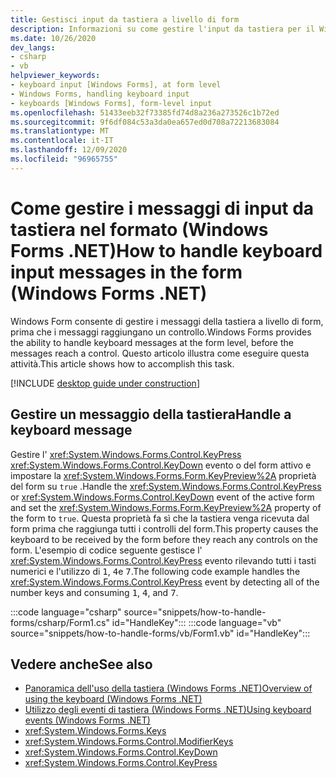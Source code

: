 ```yaml
---
title: Gestisci input da tastiera a livello di form
description: Informazioni su come gestire l'input da tastiera per il Windows Forms a livello di form, prima che i messaggi raggiungano un controllo.
ms.date: 10/26/2020
dev_langs:
- csharp
- vb
helpviewer_keywords:
- keyboard input [Windows Forms], at form level
- Windows Forms, handling keyboard input
- keyboards [Windows Forms], form-level input
ms.openlocfilehash: 51433eeb32f73385fd74d8a236a273526c1b72ed
ms.sourcegitcommit: 9f6df084c53a3da0ea657ed0d708a72213683084
ms.translationtype: MT
ms.contentlocale: it-IT
ms.lasthandoff: 12/09/2020
ms.locfileid: "96965755"
---
```

# <a name="how-to-handle-keyboard-input-messages-in-the-form-windows-forms-net"></a><span data-ttu-id="13fb6-103">Come gestire i messaggi di input da tastiera nel formato (Windows Forms .NET)</span><span class="sxs-lookup"><span data-stu-id="13fb6-103">How to handle keyboard input messages in the form (Windows Forms .NET)</span></span>

<span data-ttu-id="13fb6-104">Windows Form consente di gestire i messaggi della tastiera a livello di form, prima che i messaggi raggiungano un controllo.</span><span class="sxs-lookup"><span data-stu-id="13fb6-104">Windows Forms provides the ability to handle keyboard messages at the form level, before the messages reach a control.</span></span> <span data-ttu-id="13fb6-105">Questo articolo illustra come eseguire questa attività.</span><span class="sxs-lookup"><span data-stu-id="13fb6-105">This article shows how to accomplish this task.</span></span>

[!INCLUDE [desktop guide under construction](../../includes/desktop-guide-preview-note.md)]

## <a name="handle-a-keyboard-message"></a><span data-ttu-id="13fb6-106">Gestire un messaggio della tastiera</span><span class="sxs-lookup"><span data-stu-id="13fb6-106">Handle a keyboard message</span></span>

<span data-ttu-id="13fb6-107">Gestire l' <xref:System.Windows.Forms.Control.KeyPress> <xref:System.Windows.Forms.Control.KeyDown> evento o del form attivo e impostare la <xref:System.Windows.Forms.Form.KeyPreview%2A> proprietà del form su `true` .</span><span class="sxs-lookup"><span data-stu-id="13fb6-107">Handle the <xref:System.Windows.Forms.Control.KeyPress> or <xref:System.Windows.Forms.Control.KeyDown> event of the active form and set the <xref:System.Windows.Forms.Form.KeyPreview%2A> property of the form to `true`.</span></span> <span data-ttu-id="13fb6-108">Questa proprietà fa sì che la tastiera venga ricevuta dal form prima che raggiunga tutti i controlli del form.</span><span class="sxs-lookup"><span data-stu-id="13fb6-108">This property causes the keyboard to be received by the form before they reach any controls on the form.</span></span> <span data-ttu-id="13fb6-109">L'esempio di codice seguente gestisce l' <xref:System.Windows.Forms.Control.KeyPress> evento rilevando tutti i tasti numerici e l'utilizzo di <kbd>1</kbd>, <kbd>4</kbd>e <kbd>7</kbd>.</span><span class="sxs-lookup"><span data-stu-id="13fb6-109">The following code example handles the <xref:System.Windows.Forms.Control.KeyPress> event by detecting all of the number keys and consuming <kbd>1</kbd>, <kbd>4</kbd>, and <kbd>7</kbd>.</span></span>

:::code language="csharp" source="snippets/how-to-handle-forms/csharp/Form1.cs" id="HandleKey":::
:::code language="vb" source="snippets/how-to-handle-forms/vb/Form1.vb" id="HandleKey":::

## <a name="see-also"></a><span data-ttu-id="13fb6-110">Vedere anche</span><span class="sxs-lookup"><span data-stu-id="13fb6-110">See also</span></span>

- [<span data-ttu-id="13fb6-111">Panoramica dell'uso della tastiera (Windows Forms .NET)</span><span class="sxs-lookup"><span data-stu-id="13fb6-111">Overview of using the keyboard (Windows Forms .NET)</span></span>](overview.md)
- [<span data-ttu-id="13fb6-112">Utilizzo degli eventi di tastiera (Windows Forms .NET)</span><span class="sxs-lookup"><span data-stu-id="13fb6-112">Using keyboard events (Windows Forms .NET)</span></span>](events.md)
- <xref:System.Windows.Forms.Keys>
- <xref:System.Windows.Forms.Control.ModifierKeys>
- <xref:System.Windows.Forms.Control.KeyDown>
- <xref:System.Windows.Forms.Control.KeyPress>
